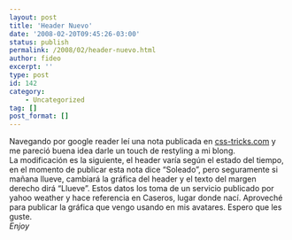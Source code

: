 ```yaml
---
layout: post
title: 'Header Nuevo'
date: '2008-02-20T09:45:26-03:00'
status: publish
permalink: /2008/02/header-nuevo.html
author: fideo
excerpt: ''
type: post
id: 142
category:
    - Uncategorized
tag: []
post_format: []
---
```

Navegando por google reader leí una nota publicada en [css-tricks.com](http://css-tricks.com/using-weather-data-to-change-your-websites-apperance-through-php-and-css/ "css-tricks.com") y me pareció buena idea darle un touch de restyling a mi blong.  
La modificación es la siguiente, el header varía según el estado del tiempo, en el momento de publicar esta nota dice “Soleado”, pero seguramente si mañana llueve, cambiará la gráfica del header y el texto del margen derecho dirá “Llueve”. Estos datos los toma de un servicio publicado por yahoo weather y hace referencia en Caseros, lugar donde nací. Aproveché para publicar la gráfica que vengo usando en mis avatares. Espero que les guste.  
*Enjoy*
